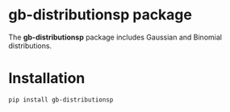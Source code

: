 # gb-distributionsp package

The **gb-distributionsp** package includes Gaussian and Binomial distributions.

# Installation

`pip install gb-distributionsp`
